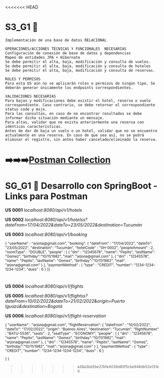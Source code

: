 <<<<<<< HEAD
# S3_G1 :robot:

```
Implementación de una base de datos RELACIONAL

OPERACIONES/ACCIONES TÉCNICAS Y FUNCIONALES  NECESARIAS
Configuración de conexión de base de datos y dependencias
Mapeo de entidades JPA + Hibernate
Se debe permitir el alta, baja, modificación y consulta de vuelos.
Se debe permitir el alta, baja, modificación y consulta de hoteles
Se debe permitir el alta, baja, modificación y consulta de reservas.

ROLES Y PERMISOS
Para esta US aún no se aplicarán roles o permisos de ningún tipo. Se deberán generar únicamente los endpoints correspondientes.

VALIDACIONES NECESARIAS
Para bajas y modificaciones debe existir el hotel, reserva o vuelo correspondiente. Caso contrario, se debe retornar el correspondiente status code y msje.
Para las consultas, en caso de no encontrar resultados se debe informar dicha situación mediante un mensaje.
Para altas, validar que no exista anteriormente una reserva con idénticas características.
Antes de dar de baja un vuelo o un hotel, validar que no se encuentre actualmente en una reserva. En caso de que sea así, no se podrá eliminar el registro, sin antes haber cancelado/eliminado la reserva.

```
:arrow_right::arrow_right::arrow_right:[Postman Collection](https://warped-crescent-741494.postman.co/workspace/SG_G1~aacb0340-36c9-41da-b086-22bb6ee5790b/collection/26247361-c0eadac5-a509-45ee-ba87-273a677926b5?action=share&creator=26106561)
=======
# SG_G1 :robot: Desarrollo con SpringBoot - Links para Postman

**US 0001** *localhost:8080/api/v1/hotels*

**US 0002** *localhost:8080/api/v1/hotelss?dateFrom=17/04/2022&dateTo=23/05/2022&destination=Tucumán*

**US 0003** *localhost:8080/api/v1/booking*

<sub> 
{
  "userName" : "arjona@gmail.com",
  "booking": {
    "dateFrom" : "17/04/2022",
    "dateTo": "23/05/2022",
    "destination": "Tucumán",
    "hotelCode" : "SH-0002",
    "peopleAmount" : 2,
    "roomType" : "DOUBLE",
    "people" : [
      {
        "dni" : "12345678",
        "name": "Pepito",
        "lastName": "Gomez",
        "birthday":"10/11/1982",
        "mail": "arjona@gmail.com"
      },
      {
        "dni" : "12345578",
        "name": "Pepito",
        "lastName": "Gomez",
        "birthday":"10/11/1982",
        "mail": "arjona@gmail.com"
      }
    ],
    "paymentMethod" : {
      "type" : "CREDIT",
      "number": "1234-1234-1234-1234",
      "dues" : 6
    }
    }}
</sub>

#
**US 0004** *localhost:8080/api/v1/flights*

**US 0005** *localhost:8080/api/v1/flightss?dateFrom=10/02/2022&dateTo=21/02/2022&origin=Puerto Iguazú&destination=Bogotá*

**US 0006** *localhost:8080/api/v1/flight-reservation*

<sub>
{
  "userName" : "arjona@gmail.com",
  "flightReservation": {
    "dateFrom" : "10/02/2022",
    "dateTo": "17/02/2022",
    "origin": "Buenos Aires",
    "destination": "Tucumán",
    "flightNumber" : "BATU-5536",
    "seats" : 2,
    "seatType" : "ECONOMY",
    "people" : [
      {
        "dni" : "12345678",
        "name": "Pepito",
        "lastName": "Gomez",
        "birthday":"10/11/1982",
        "mail": "arjona@gmail.com"
      },
      {
        "dni" : "12345578",
        "name": "Pepito",
        "lastName": "Gomez",
        "birthday":"10/11/1982",
        "mail": "arjona@gmail.com"
      }
    ],
    "paymentMethod" : {
      "type" : "CREDIT",
      "number": "1234-1234-1234-1234",
      "dues" : 6
    }

  }
}
</sub>
>>>>>>> a38a3bd2be27bfe4039d80f5cbe948db52e131ed
